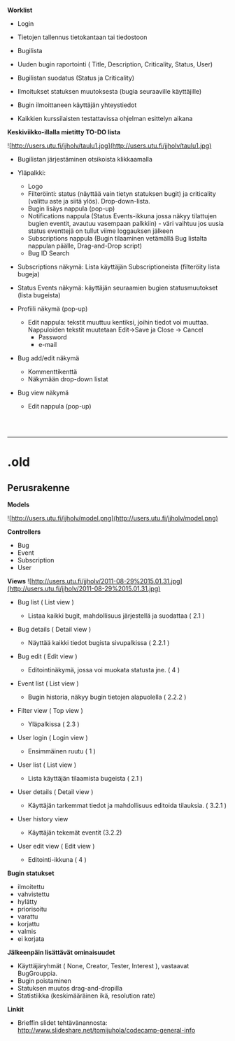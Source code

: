 **Worklist**

  * Login <img src='http://www.clker.com/cliparts/0/f/7/0/11954234311954389563ok_mark_h_kon_l_vdal_02.svg.med.png' height='10px' />
  * Tietojen tallennus tietokantaan tai tiedostoon <img src='http://www.clker.com/cliparts/0/f/7/0/11954234311954389563ok_mark_h_kon_l_vdal_02.svg.med.png' height='10px' />
  * Bugilista <img src='http://www.clker.com/cliparts/0/f/7/0/11954234311954389563ok_mark_h_kon_l_vdal_02.svg.med.png' height='10px' />
  * Uuden bugin raportointi ( Title, Description, Criticality, Status, User) <img src='http://www.clker.com/cliparts/0/f/7/0/11954234311954389563ok_mark_h_kon_l_vdal_02.svg.med.png' height='10px' />
  * Bugilistan suodatus (Status ja Criticality)
  * Ilmoitukset statuksen muutoksesta (bugia seuraaville käyttäjille) <img src='http://www.clker.com/cliparts/0/f/7/0/11954234311954389563ok_mark_h_kon_l_vdal_02.svg.med.png' height='10px' />
  * Bugin ilmoittaneen käyttäjän yhteystiedot

  * Kaikkien kurssilaisten testattavissa ohjelman esittelyn aikana

**Keskiviikko-illalla mietitty TO-DO lista**

![http://users.utu.fi/jjholv/taulu1.jpg](http://users.utu.fi/jjholv/taulu1.jpg)

  * Bugilistan järjestäminen otsikoista klikkaamalla

  * Yläpalkki:
    * Logo
    * Filteröinti: status (näyttää vain tietyn statuksen bugit) ja criticality (valittu aste ja siitä ylös). Drop-down-lista.
    * Bugin lisäys nappula (pop-up)
    * Notifications nappula (Status Events-ikkuna jossa näkyy tilattujen bugien eventit, avautuu vasempaan palkkiin) - väri vaihtuu jos uusia status eventtejä on tullut viime loggauksen jälkeen
    * Subscriptions nappula (Bugin tilaaminen vetämällä Bug listalta nappulan päälle, Drag-and-Drop script)
    * Bug ID Search

  * Subscriptions näkymä: Lista käyttäjän Subscriptioneista (filteröity lista bugeja) <img src='http://www.clker.com/cliparts/0/f/7/0/11954234311954389563ok_mark_h_kon_l_vdal_02.svg.med.png' height='10px' />

  * Status Events näkymä: käyttäjän seuraamien bugien statusmuutokset (lista bugeista) <img src='http://www.clker.com/cliparts/0/f/7/0/11954234311954389563ok_mark_h_kon_l_vdal_02.svg.med.png' height='10px' />

  * Profiili näkymä (pop-up)
    * Edit nappula: tekstit muuttuu kentiksi, joihin tiedot voi muuttaa. Nappuloiden tekstit muutetaan Edit->Save ja Close -> Cancel
      * Password
      * e-mail

  * Bug add/edit näkymä
    * Kommenttikenttä
    * Näkymään drop-down listat

  * Bug view näkymä
    * Edit nappula (pop-up)
<br>
<br>
<hr />
<h1>.old</h1></li></ul>

## Perusrakenne ##

**Models**

![http://users.utu.fi/jjholv/model.png](http://users.utu.fi/jjholv/model.png)

**Controllers**
  * Bug
  * Event
  * Subscription
  * User

**Views**
![http://users.utu.fi/jjholv/2011-08-29%2015.01.31.jpg](http://users.utu.fi/jjholv/2011-08-29%2015.01.31.jpg)

  * Bug list ( List view )
    * Listaa kaikki bugit, mahdollisuus järjestellä ja suodattaa ( 2.1 )

  * Bug details ( Detail view )
    * Näyttää kaikki tiedot bugista sivupalkissa ( 2.2.1 )

  * Bug edit ( Edit view )
    * Editointinäkymä, jossa voi muokata statusta jne. ( 4 )

  * Event list ( List view )
    * Bugin historia, näkyy bugin tietojen alapuolella ( 2.2.2 )

  * Filter view ( Top view )
    * Yläpalkissa ( 2.3 )

  * User login ( Login view )
    * Ensimmäinen ruutu ( 1 )

  * User list ( List view )
    * Lista käyttäjän tilaamista bugeista ( 2.1 )

  * User details ( Detail view )
    * Käyttäjän tarkemmat tiedot ja mahdollisuus editoida tilauksia. ( 3.2.1 )

  * User history view
    * Käyttäjän tekemät eventit (3.2.2)

  * User edit view ( Edit view )
    * Editointi-ikkuna ( 4 )

**Bugin statukset**
  * ilmoitettu
  * vahvistettu
  * hylätty
  * priorisoitu
  * varattu
  * korjattu
  * valmis
  * ei korjata

**Jälkeenpäin lisättävät ominaisuudet**

  * Käyttäjäryhmät ( None, Creator, Tester, Interest ), vastaavat BugGrouppia.
  * Bugin poistaminen
  * Statuksen muutos drag-and-dropilla
  * Statistiikka (keskimääräinen ikä, resolution rate)


**Linkit**
  * Brieffin slidet tehtävänannosta: http://www.slideshare.net/tomijuhola/codecamp-general-info